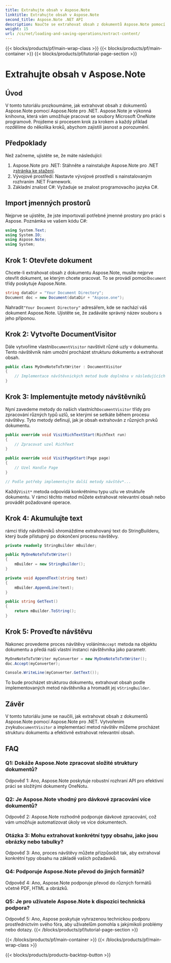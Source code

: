 ```yaml
---
title: Extrahujte obsah v Aspose.Note
linktitle: Extrahujte obsah v Aspose.Note
second_title: Aspose.Note .NET API
description: Naučte se extrahovat obsah z dokumentů Aspose.Note pomocí Aspose.Note pro .NET. Tento komplexní návod vás provede procesem krok za krokem.
weight: 15
url: /cs/net/loading-and-saving-operations/extract-content/
---
```


{{< blocks/products/pf/main-wrap-class >}}
{{< blocks/products/pf/main-container >}}
{{< blocks/products/pf/tutorial-page-section >}}

# Extrahujte obsah v Aspose.Note

## Úvod

V tomto tutoriálu prozkoumáme, jak extrahovat obsah z dokumentů Aspose.Note pomocí Aspose.Note pro .NET. Aspose.Note je výkonná knihovna, která vám umožňuje pracovat se soubory Microsoft OneNote programově. Projdeme si procesem krok za krokem a každý příklad rozdělíme do několika kroků, abychom zajistili jasnost a porozumění.

## Předpoklady

Než začneme, ujistěte se, že máte následující:

1.  Aspose.Note pro .NET: Stáhněte a nainstalujte Aspose.Note pro .NET z[stránka ke stažení](https://releases.aspose.com/note/net/).
2. Vývojové prostředí: Nastavte vývojové prostředí s nainstalovaným rozhraním .NET Framework.
3. Základní znalost C#: Vyžaduje se znalost programovacího jazyka C#.

## Import jmenných prostorů

Nejprve se ujistěte, že jste importovali potřebné jmenné prostory pro práci s Aspose. Poznámka ve vašem kódu C#:

```csharp
using System.Text;
using System.IO;
using Aspose.Note;
using System;
```

## Krok 1: Otevřete dokument

 Chcete-li extrahovat obsah z dokumentu Aspose.Note, musíte nejprve otevřít dokument, se kterým chcete pracovat. To se provádí pomocí`Document` třídy poskytuje Aspose.Note.

```csharp
string dataDir = "Your Document Directory";
Document doc = new Document(dataDir + "Aspose.one");
```

 Nahradit`"Your Document Directory"` adresářem, kde se nachází váš dokument Aspose.Note. Ujistěte se, že zadáváte správný název souboru s jeho příponou.

## Krok 2: Vytvořte DocumentVisitor

 Dále vytvoříme vlastní`DocumentVisitor` navštívit různé uzly v dokumentu. Tento návštěvník nám umožní procházet strukturu dokumentu a extrahovat obsah.

```csharp
public class MyOneNoteToTxtWriter : DocumentVisitor
{
    // Implementace návštěvnických metod bude doplněna v následujících krocích.
}
```

## Krok 3: Implementujte metody návštěvníků

 Nyní zavedeme metody do našich vlastních`DocumentVisitor` třídy pro zpracování různých typů uzlů, se kterými se setkáte během procesu návštěvy. Tyto metody definují, jak je obsah extrahován z různých prvků dokumentu.

```csharp
public override void VisitRichTextStart(RichText run)
{
    // Zpracovat uzel RichText
}

public override void VisitPageStart(Page page)
{
    // Uzel Handle Page
}

// Podle potřeby implementujte další metody návštěv*...
```

 Každý`Visit*` metoda odpovídá konkrétnímu typu uzlu ve struktuře dokumentu. V rámci těchto metod můžete extrahovat relevantní obsah nebo provádět požadované operace.

## Krok 4: Akumulujte text

rámci třídy návštěvníků shromáždíme extrahovaný text do StringBuilderu, který bude přístupný po dokončení procesu návštěvy.

```csharp
private readonly StringBuilder mBuilder;

public MyOneNoteToTxtWriter()
{
    mBuilder = new StringBuilder();
}

private void AppendText(string text)
{
    mBuilder.AppendLine(text);
}

public string GetText()
{
    return mBuilder.ToString();
}
```

## Krok 5: Proveďte návštěvu

 Nakonec provedeme proces návštěvy voláním`Accept` metoda na objektu dokumentu a předá naši vlastní instanci návštěvníka jako parametr.

```csharp
MyOneNoteToTxtWriter myConverter = new MyOneNoteToTxtWriter();
doc.Accept(myConverter);

Console.WriteLine(myConverter.GetText());
```

 To bude procházet strukturou dokumentu, extrahovat obsah podle implementovaných metod návštěvníka a hromadit jej v`StringBuilder`.

## Závěr

 V tomto tutoriálu jsme se naučili, jak extrahovat obsah z dokumentů Aspose.Note pomocí Aspose.Note pro .NET. Vytvořením zvyku`DocumentVisitor` a implementací metod návštěv můžeme procházet strukturu dokumentu a efektivně extrahovat relevantní obsah.

## FAQ

### Q1: Dokáže Aspose.Note zpracovat složité struktury dokumentů?

Odpověď 1: Ano, Aspose.Note poskytuje robustní rozhraní API pro efektivní práci se složitými dokumenty OneNotu.

### Q2: Je Aspose.Note vhodný pro dávkové zpracování více dokumentů?

Odpověď 2: Aspose.Note rozhodně podporuje dávkové zpracování, což vám umožňuje automatizovat úkoly ve více dokumentech.

### Otázka 3: Mohu extrahovat konkrétní typy obsahu, jako jsou obrázky nebo tabulky?

Odpověď 3: Ano, proces návštěvy můžete přizpůsobit tak, aby extrahoval konkrétní typy obsahu na základě vašich požadavků.

### Q4: Podporuje Aspose.Note převod do jiných formátů?

Odpověď 4: Ano, Aspose.Note podporuje převod do různých formátů včetně PDF, HTML a obrázků.

### Q5: Je pro uživatele Aspose.Note k dispozici technická podpora?

Odpověď 5: Ano, Aspose poskytuje vyhrazenou technickou podporu prostřednictvím svého fóra, aby uživatelům pomohla s jakýmikoli problémy nebo dotazy.
{{< /blocks/products/pf/tutorial-page-section >}}

{{< /blocks/products/pf/main-container >}}
{{< /blocks/products/pf/main-wrap-class >}}

{{< blocks/products/products-backtop-button >}}
